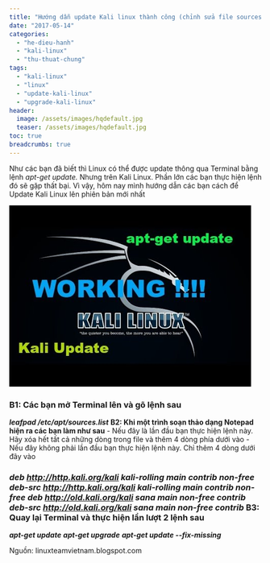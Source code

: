 ```yaml
---
title: "Hướng dẫn update Kali linux thành công (chỉnh sửa file sources.list)"
date: "2017-05-14"
categories: 
  - "he-dieu-hanh"
  - "kali-linux"
  - "thu-thuat-chung"
tags: 
  - "kali-linux"
  - "linux"
  - "update-kali-linux"
  - "upgrade-kali-linux"
header:
  image: /assets/images/hqdefault.jpg
  teaser: /assets/images/hqdefault.jpg
toc: true
breadcrumbs: true
---
```


Như các bạn đã biết thì Linux có thể được update thông qua Terminal bằng lệnh _apt-get update._ Nhưng trên Kali Linux. Phần lớn các bạn thực hiện lệnh đó sẽ gặp thất bại. Vì vậy, hôm nay mình hướng dẫn các bạn cách để Update Kali Linux lên phiên bản mới nhất

![](/assets/images/hqdefault.jpg)

### **B1: Các bạn mở Terminal lên và gõ lệnh sau**

**_leafpad /etc/apt/sources.list_** **B2: Khi một trình soạn thảo dạng Notepad hiện ra các bạn làm như sau** - Nếu đây là lần đầu bạn thực hiện lệnh này. Hãy xóa hết tất cả những dòng trong file và thêm 4 dòng phía dưới vào - Nếu đây không phải lần đầu bạn thực hiện lệnh này. Chỉ thêm 4 dòng dưới đây vào

### **_deb <http://http.kali.org/kali> kali-rolling main contrib non-free_** **_deb-src <http://http.kali.org/kali> kali-rolling main contrib non-free_** **_deb <http://old.kali.org/kali> sana main non-free contrib_** **_deb-src <http://old.kali.org/kali> sana main non-free contrib_** **B3: Quay lại Terminal và thực hiện lần lượt 2 lệnh sau**

**_apt-get update_** **_apt-get upgrade_** **_apt-get update --fix-missing_**

Nguồn: linuxteamvietnam.blogspot.com
